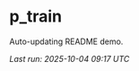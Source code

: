 # p_train

Auto-updating README demo.

<!--START_SECTION:status-->
_Last run: 2025-10-04 09:17 UTC_
<!--END_SECTION:status-->
































































































































































































































































































































































































































































































































































































































































































































































































































































































































































































































































